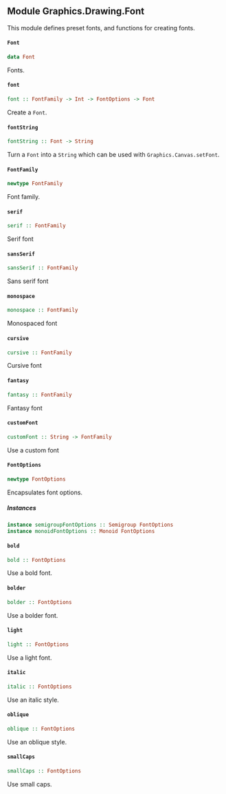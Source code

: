 ## Module Graphics.Drawing.Font

This module defines preset fonts, and functions for creating fonts.

#### `Font`

``` purescript
data Font
```

Fonts.

#### `font`

``` purescript
font :: FontFamily -> Int -> FontOptions -> Font
```

Create a `Font`.

#### `fontString`

``` purescript
fontString :: Font -> String
```

Turn a `Font` into a `String` which can be used with `Graphics.Canvas.setFont`.

#### `FontFamily`

``` purescript
newtype FontFamily
```

Font family.

#### `serif`

``` purescript
serif :: FontFamily
```

Serif font

#### `sansSerif`

``` purescript
sansSerif :: FontFamily
```

Sans serif font

#### `monospace`

``` purescript
monospace :: FontFamily
```

Monospaced font

#### `cursive`

``` purescript
cursive :: FontFamily
```

Cursive font

#### `fantasy`

``` purescript
fantasy :: FontFamily
```

Fantasy font

#### `customFont`

``` purescript
customFont :: String -> FontFamily
```

Use a custom font

#### `FontOptions`

``` purescript
newtype FontOptions
```

Encapsulates font options.

##### Instances
``` purescript
instance semigroupFontOptions :: Semigroup FontOptions
instance monoidFontOptions :: Monoid FontOptions
```

#### `bold`

``` purescript
bold :: FontOptions
```

Use a bold font.

#### `bolder`

``` purescript
bolder :: FontOptions
```

Use a bolder font.

#### `light`

``` purescript
light :: FontOptions
```

Use a light font.

#### `italic`

``` purescript
italic :: FontOptions
```

Use an italic style.

#### `oblique`

``` purescript
oblique :: FontOptions
```

Use an oblique style.

#### `smallCaps`

``` purescript
smallCaps :: FontOptions
```

Use small caps.


